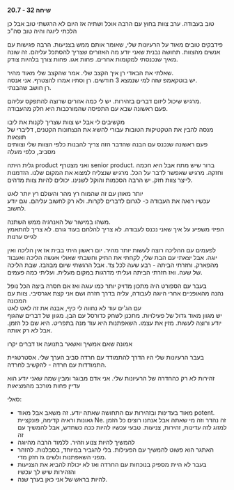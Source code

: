 **שיחה 32 \- 20.7**

טוב בעבודה. ערב צוות בחוץ עם הרבה אוכל ושתיה אז היום לא הרגשתי טוב אבל כן הלכתי ליוגה והיה טוב סה"כ

פידבקים טובים מאוד על הרעיונות שלי, שאומר אותם ממש בצניעות. הרבה פגישות עם אנשים מהצוות. תחושה נבנית שאני יודע מה האזורים שצריך להסתכל עליהם. זה שונה מאיך שנכנסתי למקומות אחרים. פחות אגו. פחות צורך בלהיות צודק. 

שאלתי את הבאדי רן איך הקצב שלי. אמר שהקצב שלי מאוד מהיר.  
 יש בוטקאמפ שזה למי שנמצא 3 חודשים. רן וסתיו אמרו להצטרף. אני אנסה.   
רן חושב שהבנתי. 

מרגיש שיכול ליזום דברים בזהירות. יש לי כמה אזורים שרוצה להתפקס עליהם.   
פעם ראשונה שבא עם התפיסה שהמורכבות היא חלק מהעבודה. 

מקשיבים לי אבל יש צוות שצריך לקנות את ליבו  
מנסה להבין את הטקטיקות הטובות עבורי להשיג את הנצחונות הקטנים, דליברי של תוצאות  
פעם ראשונה שנכנס עם הבנה שהדבר הזה צריך להבנות כלפי הצוות שלי וצוותים מסביב, כלפי מעלה

גלית היתה product ואני מצטרף senior product. ברור שיש מתח אבל היא חכמה וחזקה. מרגיש שאפשר לדבר על הכל. מרגיש שנצליח למצוא את המקום שלנו. הזדמנות לייצר צוות חזק. יש הרבה הסכמות והוקל לשנינו. יכולים להיות צוות מדהים. 

יותר מאוזן עם זה שהמוח רץ מהר והעולם רץ יותר לאט  
עכשיו רואה את העבודה כ- לגרום לדברים לקרות. ולא רק לחשוב עליהם. וגם יודע לחשוב.

משהו במישור של האנרגיה ממש השתנה.   
הפיזי משפיע על איך שאני נכנס לעבודה. לא צריך להלחם בעוד גורם. לא צריך להתאמץ לגייס ערנות

לפעמים עם ההליכה רוצה לעשות יותר מהיר. יום ראשון היתי בבית אז אין הליכה ואין יוגה. אבל יצאתי עם הבת שלי, לקחתי את התיק וחשבתי שאולי אעשה הליכה ואעבוד מהפארק. וחזרתי הביתה \- רבע שעה לכל צד. אבל הרגשתי שיום מבוזבז. שבת הליכה של שעה. ואז חזרתי הביתה ועליתי מדרגות במקום מעלית. ועליתי כמה פעמים. 

בעבר עם הספורט היה מתכון מדויק יותר כמו עוגה ואז אם חסרה ביצה הכל נופל  
נהנה מהאופניים אחרי היוגה לעבודה, עליה בדרך חזרה ושם אני קצת אגרסיבי. צוות עם המכונה  
עם הג'ים עוד לא נחווה לי כיף, אבנה את זה לאט לאט  
יש מגוון מאוד גדול של פעילויות. מתכנן לשחק כדורסל עם הבן. מגוון של דברים שהגוף יודע ורוצה לעשות. מזין את עצמו. השאפתנות היא עוד מנה בתפריט. היא שם כל הזמן. אבל לא רק אותה. 

אמונה שאם אמשיך ואשאר בתנועה אז דברים יקרו 

בעבר הרעיונות שלי היו הדרך להתמודד עם חרדה סביב הערך שלי. אסטרטגיית התמודדות עם חרדה \- להקשיב לחרדה. 

זהירות לא רק כהחדרה של הרעיונות שלי. אני אדם מבוגר ומבין שמה שאני יודע הוא עדיין פחות מורכב מהמציאות

סאלי:

* מאוד בעדינות ובזהירות עם התחושה שאתה יודע. זה משאב אבל מאוד potent. גאונות וראיה קדימה, פונקציית Ne. זה נהדר וזה מי שאתה אבל אנחנו רוצים כל הזמן למזוג לזה עדינות, זהירות, צניעות. טבעי עכשיו להיות ככה כשחדש, אבל להמשיך עם זה  
* להמשיך להיות צנוע וזהיר. ללמוד הרבה מהיוגה  
* האתגר הוא פשוט להמשיך עם הפעילות. בלי להגביר במיוחד, בסבלנות. להזהר מפני השאפתנות ולשים גז חזק מדי.  
* בעבר לא היית מספיק בנוכחות עם החרדה ואז לא יכולת להביא את הצניעות והזהירות שיש לך עכשיו  
* להיות בראש של אני כאן בערך שנה. 

